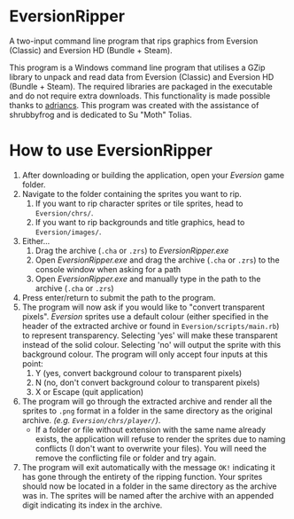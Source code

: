 # EversionRipper
A two-input command line program that rips graphics from Eversion (Classic) and Eversion HD (Bundle + Steam).

This program is a Windows command line program that utilises a GZip library to unpack and read data from Eversion (Classic) and Eversion HD (Bundle + Steam).
The required libraries are packaged in the executable and do not require extra downloads. This functionality is made possible thanks to [adriancs](https://www.codeproject.com/articles/528178/load-dll-from-embedded-resource).
This program was created with the assistance of shrubbyfrog and is dedicated to Su "Moth" Tolias.

# How to use EversionRipper
1. After downloading or building the application, open your *Eversion* game folder.
2. Navigate to the folder containing the sprites you want to rip.
   1. If you want to rip character sprites or tile sprites, head to `Eversion/chrs/`. 
   2. If you want to rip backgrounds and title graphics, head to `Eversion/images/`.
3. Either...
   1. Drag the archive (`.cha` or `.zrs`) to *EversionRipper.exe*
   2. Open *EversionRipper.exe* and drag the archive (`.cha` or `.zrs`) to the console window when asking for a path
   3. Open *EversionRipper.exe* and manually type in the path to the archive (`.cha` or `.zrs`)
4. Press enter/return to submit the path to the program.
5. The program will now ask if you would like to "convert transparent pixels". *Eversion* sprites use a default colour (either specified in the header of the extracted archive or found in `Eversion/scripts/main.rb`) to represent transparency. Selecting 'yes' will make these transparent instead of the solid colour. Selecting 'no' will output the sprite with this background colour. The program will only accept four inputs at this point:
   1. Y (yes, convert background colour to transparent pixels)
   2. N (no, don't convert background colour to transparent pixels)
   3. X or Escape (quit application)
6. The program will go through the extracted archive and render all the sprites to `.png` format in a folder in the same directory as the original archive. *(e.g. `Eversion/chrs/player/`)*.
   - If a folder or file without extension with the same name already exists, the application will refuse to render the sprites due to naming conflicts (I don't want to overwrite your files). You will need the remove the conflicting file or folder and try again.
7. The program will exit automatically with the message `OK!` indicating it has gone through the entirety of the ripping function. Your sprites should now be located in a folder in the same directory as the archive was in. The sprites will be named after the archive with an appended digit indicating its index in the archive.
